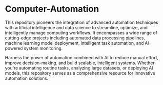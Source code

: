 # Computer-Automation
This repository pioneers the integration of advanced automation techniques with artificial intelligence and data science to streamline, optimize, and intelligently manage computing workflows. It encompasses a wide range of cutting-edge projects including automated data processing pipelines, machine learning model deployment, intelligent task automation, and AI-powered system monitoring.

Harness the power of automation combined with AI to reduce manual effort, improve decision-making, and build scalable, intelligent systems. Whether you're automating routine tasks, analyzing large datasets, or deploying AI models, this repository serves as a comprehensive resource for innovative automation solutions.

